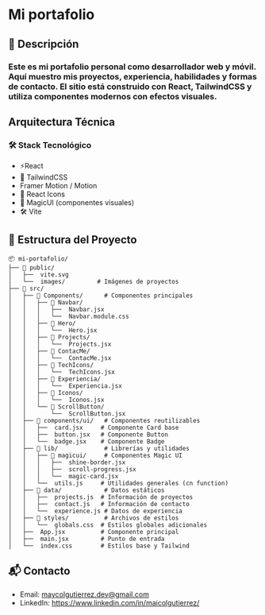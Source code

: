 # Mi portafolio

## 🚀 Descripción

### Este es mi portafolio personal como desarrollador web y móvil. Aquí muestro mis proyectos, experiencia, habilidades y formas de contacto. El sitio está construido con React, TailwindCSS y utiliza componentes modernos con efectos visuales.

## Arquitectura Técnica

### 🛠️ Stack Tecnológico

- ⚡React
- 🎨 TailwindCSS
- Framer Motion / Motion
- 🎨 React Icons
- 🎨 MagicUI (componentes visuales)
- 🛠️ Vite

## 📂 Estructura del Proyecto
```
📦 mi-portafolio/
├── 📁 public/
│   ├──  vite.svg
│   └──  images/         # Imágenes de proyectos
├── 📁 src/
│   ├── 📁 Components/      # Componentes principales
│   │   ├── 📁 Navbar/
│   │   │   ├──  Navbar.jsx
│   │   │   └──  Navbar.module.css
│   │   ├── 📁 Hero/
│   │   │   └──  Hero.jsx
│   │   ├── 📁 Projects/
│   │   │   └──  Projects.jsx
│   │   ├── 📁 ContacMe/
│   │   │   └──  ContacMe.jsx
│   │   ├── 📁 TechIcons/
│   │   │   └──  TechIcons.jsx
│   │   ├── 📁 Experiencia/
│   │   │   └──  Experiencia.jsx
│   │   ├── 📁 Iconos/
│   │   │   └──  Iconos.jsx
│   │   └── 📁 ScrollButton/
│   │       └──  ScrollButton.jsx
│   ├── 📁 components/ui/   # Componentes reutilizables
│   │   ├──  card.jsx     # Componente Card base
│   │   ├──  button.jsx   # Componente Button
│   │   └──  badge.jsx    # Componente Badge
│   ├── 📁 lib/             # Librerías y utilidades
│   │   ├── 📁 magicui/     # Componentes Magic UI
│   │   │   ├──  shine-border.jsx
│   │   │   ├──  scroll-progress.jsx
│   │   │   └──  magic-card.jsx
│   │   └──  utils.js     # Utilidades generales (cn function)
│   ├── 📁 data/            # Datos estáticos
│   │   ├──  projects.js  # Información de proyectos
│   │   ├──  contact.js   # Información de contacto
│   │   └──  experience.js # Datos de experiencia
│   ├── 📁 styles/          # Archivos de estilos
│   │   └──  globals.css  # Estilos globales adicionales
│   ├──  App.jsx          # Componente principal
│   ├──  main.jsx         # Punto de entrada
│   └──  index.css        # Estilos base y Tailwind
  ```

##  📬 Contacto
- Email: maycolgutierrez.dev@gmail.com
- LinkedIn: https://www.linkedin.com/in/maicolgutierrez/
